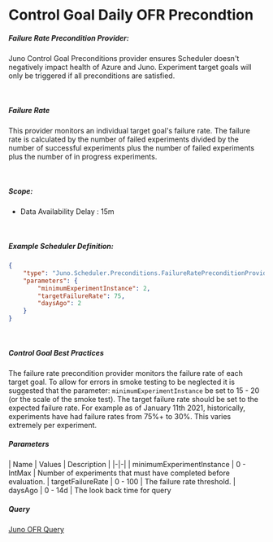 ﻿# Control Goal Daily OFR Precondtion


##### Failure Rate Precondition Provider:

Juno Control Goal Preconditions provider ensures Scheduler doesn't negatively impact health of Azure and Juno.
Experiment target goals will only be triggered if all preconditions are satisfied.

<br>

##### Failure Rate
This provider monitors an individual target goal's failure rate. The failure rate is calculated by the number of failed experiments divided by the
number of successful experiments plus the number of failed experiments plus the number of in progress experiments. 

<br>

##### Scope:
- Data Availability Delay : 15m


<br>

##### Example Scheduler Definition:
``` json
{
    "type": "Juno.Scheduler.Preconditions.FailureRatePreconditionProvider",
    "parameters": {
        "minimumExperimentInstance": 2,
        "targetFailureRate": 75,
        "daysAgo": 2
    }
}
```

<br>

##### Control Goal Best Practices
The failure rate precondition provider monitors the failure rate of each target goal. To allow for errors in smoke testing to be neglected
it is suggested that the parameter: `minimumExperimentInstance` be set to 15 - 20 (or the scale of the smoke test). The target failure rate should be
set to the expected failure rate. For example as of January 11th 2021, historically, experiments have had failure rates from 75%+ to 30%. This varies extremely 
per experiment.

##### Parameters
| Name | Values | Description |
|-|-|
| minimumExperimentInstance | 0 - IntMax | Number of experiments that must have completed before evaluation.
| targetFailureRate | 0 - 100 | The failure rate threshold.
| daysAgo | 0 - 14d | The look back time for query 

##### Query

[Juno OFR Query](../../Juno.Scheduler.Preconditions/Query/JunoOfr.txt)